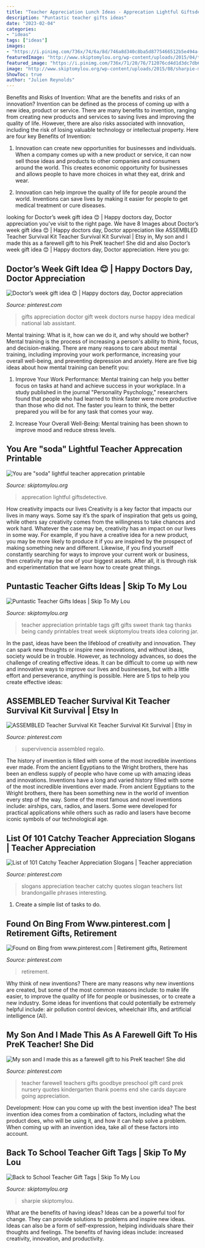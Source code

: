 ```yaml
---
title: "Teacher Appreciation Lunch Ideas - Apprecation Lightful Giftsdetective"
description: "Puntastic teacher gifts ideas"
date: "2023-02-04"
categories:
- "ideas"
tags: ["ideas"]
images:
- "https://i.pinimg.com/736x/74/6a/8d/746a8d340c8ba5d8775466512b5e494a--retirement-gifts-teacher-retirement.jpg"
featuredImage: "http://www.skiptomylou.org/wp-content/uploads/2015/04/thanks-for-being-so-sweet-printable-tag.jpg"
featured_image: "https://i.pinimg.com/736x/71/20/76/712076cd4d1d3dc7db67909123aa3229.jpg"
image: "http://www.skiptomylou.org/wp-content/uploads/2015/08/sharpie-marker-teacher-gift-1.jpg"
ShowToc: true
author: "Julien Reynolds"
---
```



Benefits and Risks of Invention: What are the benefits and risks of an innovation?
Invention can be defined as the process of coming up with a new idea, product or service. There are many benefits to invention, ranging from creating new products and services to saving lives and improving the quality of life. However, there are also risks associated with innovation, including the risk of losing valuable technology or intellectual property. Here are four key Benefits of Invention: 
1) Innovation can create new opportunities for businesses and individuals. When a company comes up with a new product or service, it can now sell those ideas and products to other companies and consumers around the world. This creates economic opportunity for businesses and allows people to have more choices in what they eat, drink and wear. 

2) Innovation can help improve the quality of life for people around the world. Inventions can save lives by making it easier for people to get medical treatment or cure diseases.

	

		
looking for Doctor’s week gift idea 😊 | Happy doctors day, Doctor appreciation you've visit to the right page. We have 8 Images about Doctor’s week gift idea 😊 | Happy doctors day, Doctor appreciation like ASSEMBLED Teacher Survival Kit Teacher Survival Kit Survival | Etsy in, My son and I made this as a farewell gift to his PreK teacher! She did and also Doctor’s week gift idea 😊 | Happy doctors day, Doctor appreciation. Here you go:
		
    
## Doctor’s Week Gift Idea 😊 | Happy Doctors Day, Doctor Appreciation

<img loading=lazy src="https://i.pinimg.com/736x/71/20/76/712076cd4d1d3dc7db67909123aa3229.jpg" onerror="this.onerror=null;this.src='https://tse3.mm.bing.net/th?id=OIP.C4c5nJCs0gLkfY6-XQLqqQHaJ3&amp;pid=15.1';" alt="Doctor’s week gift idea 😊 | Happy doctors day, Doctor appreciation">

_Source: pinterest.com_

>gifts appreciation doctor gift week doctors nurse happy idea medical national lab assistant. 

	

Mental training: What is it, how can we do it, and why should we bother?
Mental training is the process of increasing a person's ability to think, focus, and decision-making. There are many reasons to care about mental training, including improving your work performance, increasing your overall well-being, and preventing depression and anxiety. Here are five big ideas about how mental training can benefit you:
1. Improve Your Work Performance: Mental training can help you better focus on tasks at hand and achieve success in your workplace. In a study published in the journal "Personality Psychology," researchers found that people who had learned to think faster were more productive than those who did not. The faster you learn to think, the better prepared you will be for any task that comes your way.

2. Increase Your Overall Well-Being: Mental training has been shown to improve mood and reduce stress levels.

    
## You Are &quot;soda&quot; Lightful Teacher Apprecation Printable

<img loading=lazy src="https://www.skiptomylou.org/wp-content/uploads/2013/04/photo-840-e1366305361703.jpg" onerror="this.onerror=null;this.src='https://tse3.mm.bing.net/th?id=OIP.pCKKkeNtSiIufYUTcf-NaAHaJ4&amp;pid=15.1';" alt="You are &quot;soda&quot; lightful teacher apprecation printable">

_Source: skiptomylou.org_

>apprecation lightful giftsdetective. 

	

How creativity impacts our lives
Creativity is a key factor that impacts our lives in many ways. Some say it’s the spark of inspiration that gets us going, while others say creativity comes from the willingness to take chances and work hard. Whatever the case may be, creativity has an impact on our lives in some way. 
For example, if you have a creative idea for a new product, you may be more likely to produce it if you are inspired by the prospect of making something new and different. Likewise, if you find yourself constantly searching for ways to improve your current work or business, then creativity may be one of your biggest assets. After all, it is through risk and experimentation that we learn how to create great things.

    
## Puntastic Teacher Gifts Ideas | Skip To My Lou

<img loading=lazy src="http://www.skiptomylou.org/wp-content/uploads/2015/04/thanks-for-being-so-sweet-printable-tag.jpg" onerror="this.onerror=null;this.src='https://tse4.mm.bing.net/th?id=OIP.gkt-r8DEFTheQdlB8a-OOgHaKr&amp;pid=15.1';" alt="Puntastic Teacher Gifts Ideas | Skip To My Lou">

_Source: skiptomylou.org_

>teacher appreciation printable tags gift gifts sweet thank tag thanks being candy printables treat week skiptomylou treats idea coloring jar. 

	

In the past, ideas have been the lifeblood of creativity and innovation. They can spark new thoughts or inspire new innovations, and without ideas, society would be in trouble. However, as technology advances, so does the challenge of creating effective ideas. It can be difficult to come up with new and innovative ways to improve our lives and businesses, but with a little effort and perseverance, anything is possible. Here are 5 tips to help you create effective ideas: 
    
## ASSEMBLED Teacher Survival Kit Teacher Survival Kit Survival | Etsy In

<img loading=lazy src="https://i.pinimg.com/736x/74/99/db/7499db0b855c662630a1f6fede57b393.jpg" onerror="this.onerror=null;this.src='https://tse4.mm.bing.net/th?id=OIP.FMfMoogOXhVWj1Ge6M127wHaJ3&amp;pid=15.1';" alt="ASSEMBLED Teacher Survival Kit Teacher Survival Kit Survival | Etsy in">

_Source: pinterest.com_

>supervivencia assembled regalo. 

	

The history of invention is filled with some of the most incredible inventions ever made. From the ancient Egyptians to the Wright brothers, there has been an endless supply of people who have come up with amazing ideas and innovations.
Inventions have a long and varied history filled with some of the most incredible inventions ever made. From ancient Egyptians to the Wright brothers, there has been something new in the world of invention every step of the way. Some of the most famous and novel inventions include: airships, cars, radios, and lasers. Some were developed for practical applications while others such as radio and lasers have become iconic symbols of our technological age.

    
## List Of 101 Catchy Teacher Appreciation Slogans | Teacher Appreciation

<img loading=lazy src="https://i.pinimg.com/736x/d1/38/2f/d1382fd26b9b82c76f93943289c0cf4d--catchy-slogans-teacher-appreciation.jpg" onerror="this.onerror=null;this.src='https://tse3.mm.bing.net/th?id=OIP.topPgsqc96QhKDk3vNIWigHaLG&amp;pid=15.1';" alt="List of 101 Catchy Teacher Appreciation Slogans | Teacher appreciation">

_Source: pinterest.com_

>slogans appreciation teacher catchy quotes slogan teachers list brandongaille phrases interesting. 

	

1. Create a simple list of tasks to do.

    
## Found On Bing From Www.pinterest.com | Retirement Gifts, Retirement

<img loading=lazy src="https://i.pinimg.com/736x/74/6a/8d/746a8d340c8ba5d8775466512b5e494a--retirement-gifts-teacher-retirement.jpg" onerror="this.onerror=null;this.src='https://tse1.mm.bing.net/th?id=OIP.UjwWqTHNJWv11y43O71R8gHaJ3&amp;pid=15.1';" alt="Found on Bing from www.pinterest.com | Retirement gifts, Retirement">

_Source: pinterest.com_

>retirement. 

	

Why think of new inventions?
There are many reasons why new inventions are created, but some of the most common reasons include: to make life easier, to improve the quality of life for people or businesses, or to create a new industry. Some ideas for inventions that could potentially be extremely helpful include: air pollution control devices, wheelchair lifts, and artificial intelligence (AI).

    
## My Son And I Made This As A Farewell Gift To His PreK Teacher! She Did

<img loading=lazy src="https://i.pinimg.com/736x/5e/0e/65/5e0e6589332e0f256ea4fe9792fe1a3b--teacher-name-the-teacher.jpg?b=t" onerror="this.onerror=null;this.src='https://tse4.mm.bing.net/th?id=OIP.9IaULxZxsiMWN7ugb7Q6jgAAAA&amp;pid=15.1';" alt="My son and I made this as a farewell gift to his PreK teacher! She did">

_Source: pinterest.com_

>teacher farewell teachers gifts goodbye preschool gift card prek nursery quotes kindergarten thank poems end she cards daycare going appreciation. 

	

Development: How can you come up with the best invention idea?
The best invention idea comes from a combination of factors, including what the product does, who will be using it, and how it can help solve a problem. When coming up with an invention idea, take all of these factors into account.

    
## Back To School Teacher Gift Tags | Skip To My Lou

<img loading=lazy src="http://www.skiptomylou.org/wp-content/uploads/2015/08/sharpie-marker-teacher-gift-1.jpg" onerror="this.onerror=null;this.src='https://tse4.mm.bing.net/th?id=OIP._ifbbpwNg3jfp5PvoOgmygHaLH&amp;pid=15.1';" alt="Back to School Teacher Gift Tags | Skip To My Lou">

_Source: skiptomylou.org_

>sharpie skiptomylou. 

	

What are the benefits of having ideas?
Ideas can be a powerful tool for change. They can provide solutions to problems and inspire new ideas. Ideas can also be a form of self-expression, helping individuals share their thoughts and feelings. The benefits of having ideas include: increased creativity, innovation, and productivity.

